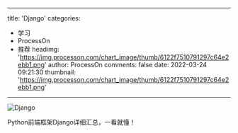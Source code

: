 
---
title: 'Django'
categories: 
 - 学习
 - ProcessOn
 - 推荐
headimg: 'https://img.processon.com/chart_image/thumb/6122f7510791297c64e2ebb1.png'
author: ProcessOn
comments: false
date: 2022-03-24 09:21:30
thumbnail: 'https://img.processon.com/chart_image/thumb/6122f7510791297c64e2ebb1.png'
---

<div>   
<img class="thumb" alt="Django" src="https://img.processon.com/chart_image/thumb/6122f7510791297c64e2ebb1.png" referrerpolicy="no-referrer">
<p>Python前端框架Django详细汇总，一看就懂！</p>  
</div>
            